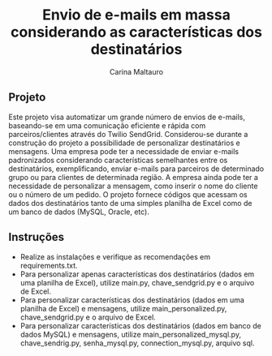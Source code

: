 <h1 align="center"> Envio de e-mails em massa considerando as características dos destinatários </h1>

<p align="center">
Carina Maltauro <br/>
</p>

## Projeto

Este projeto visa automatizar um grande número de envios de e-mails, baseando-se em uma comunicação eficiente e rápida com parceiros/clientes através do Twilio SendGrid. Considerou-se durante a construção do projeto a possibilidade de personalizar destinatários e mensagens. Uma empresa pode ter a necessidade de enviar e-mails padronizados considerando características semelhantes entre os destinatários, exemplificando, enviar e-mails para parceiros de determinado grupo ou para clientes de determinada região. A empresa ainda pode ter a necessidade de personalizar a mensagem, como inserir o nome do cliente ou o número de um pedido. O projeto fornece códigos que acessam os dados dos destinatários tanto de uma simples planilha de Excel como de um banco de dados (MySQL, Oracle, etc).

## Instruções

- Realize as instalações e verifique as recomendações em requirements.txt.
- Para personalizar apenas características dos destinatários (dados em uma planilha de Excel), utilize main.py, chave_sendgrid.py e o arquivo de Excel.
- Para personalizar características dos destinatários (dados em uma planilha de Excel) e mensagens, utilize main_personalized.py, chave_sendgrid.py e o arquivo de Excel.
- Para personalizar características dos destinatários (dados em banco de dados MySQL) e mensagens, utilize main_personalized_mysql.py, chave_sendrig.py, senha_mysql.py, connection_mysql.py, arquivo sql.

 
